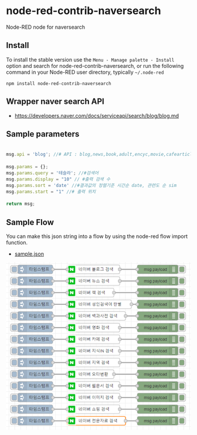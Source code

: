 node-red-contrib-naversearch
================

Node-RED node for naversearch



## Install

To install the stable version use the `Menu - Manage palette - Install`
option and search for node-red-contrib-naversearch, or run the following
command in your Node-RED user directory, typically `~/.node-red`

    npm install node-red-contrib-naversearch

## Wrapper naver search  API  
- https://developers.naver.com/docs/serviceapi/search/blog/blog.md

## Sample parameters
```js

msg.api = 'blog'; //# API : blog,news,book,adult,encyc,movie,cafearticle,kin,local,errata,webkr,image,shop,doc 

msg.params = {};
msg.params.query = '테슬라'; //#검색어
msg.params.display = "10" // #출력 검색 수
msg.params.sort = 'date' //#결과값의 정렬기준 시간순 date, 관련도 순 sim
msg.params.start = "1" //# 출력 위치

return msg;

```

## Sample Flow
You can make this json string into a flow by using the node-red flow import function.

- [sample.json](examples/sample.json)

![alt](examples/sample.png)
